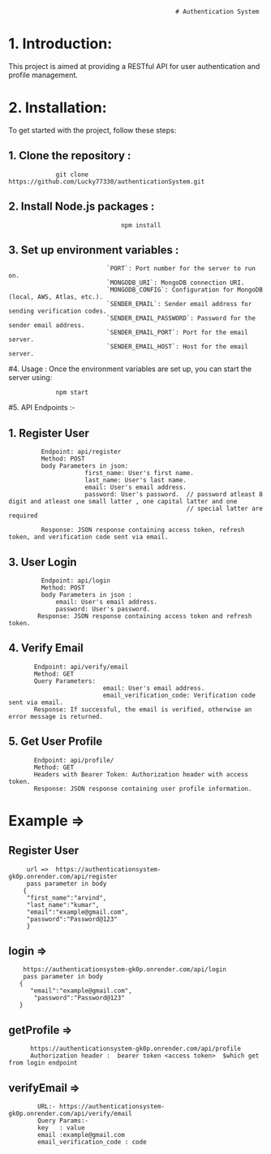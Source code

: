                                                   # Authentication System

# 1. Introduction:
  This project is aimed at providing a RESTful API for user authentication and profile management.
                   
# 2.  Installation:
   To get started with the project, follow these steps:
                   
 ## 1. Clone the repository :
                 git clone https://github.com/Lucky77330/authenticationSystem.git
  
##  2. Install Node.js packages :
                                   npm install
## 3. Set up environment variables : 
                               `PORT`: Port number for the server to run on.
                               `MONGODB_URI`: MongoDB connection URI.
                               `MONGODB_CONFIG`: Configuration for MongoDB (local, AWS, Atlas, etc.).
                               `SENDER_EMAIL`: Sender email address for sending verification codes.
                               `SENDER_EMAIL_PASSWORD`: Password for the sender email address.
                               `SENDER_EMAIL_PORT`: Port for the email server.
                               `SENDER_EMAIL_HOST`: Host for the email server.

#4. Usage : 
            Once the environment variables are set up, you can start the server using:
         
                 npm start

#5.  API Endpoints :-
  ## 1. Register User
             Endpoint: api/register
             Method: POST
             body Parameters in json: 
                         first_name: User's first name.
                         last_name: User's last name.
                         email: User's email address.
                         password: User's password.  // password atleast 8 digit and atleast one small latter , one capital latter and one 
                                                     // special latter are required 
            
             Response: JSON response containing access token, refresh token, and verification code sent via email.
     
  ## 3. User Login
             Endpoint: api/login
             Method: POST
             body Parameters in json :
                 email: User's email address.
                 password: User's password.
            Response: JSON response containing access token and refresh token.
     
  ## 4. Verify Email
           Endpoint: api/verify/email
           Method: GET
           Query Parameters:
                              email: User's email address.
                              email_verification_code: Verification code sent via email.
           Response: If successful, the email is verified, otherwise an error message is returned.
  ## 5. Get User Profile
           Endpoint: api/profile/
           Method: GET
           Headers with Bearer Token: Authorization header with access token.
           Response: JSON response containing user profile information.
  
  # Example  => 
  
  ## Register User 
         url =>  https://authenticationsystem-gk0p.onrender.com/api/register 
         pass parameter in body
        {
         "first_name":"arvind",
         "last_name":"kumar",
         "email":"example@gmail.com",
         "password":"Password@123"
         }
 
## login => 
        https://authenticationsystem-gk0p.onrender.com/api/login
        pass parameter in body
       {
          "email":"example@gmail.com",
           "password":"Password@123"
       }

## getProfile => 
          https://authenticationsystem-gk0p.onrender.com/api/profile
          Authorization header :  bearer token <access token>  $which get from login endpoint 

## verifyEmail =>  
            URL:- https://authenticationsystem-gk0p.onrender.com/api/verify/email
            Query Params:-
            key   : value 
            email :example@gmail.com
            email_verification_code : code
            
            
 
